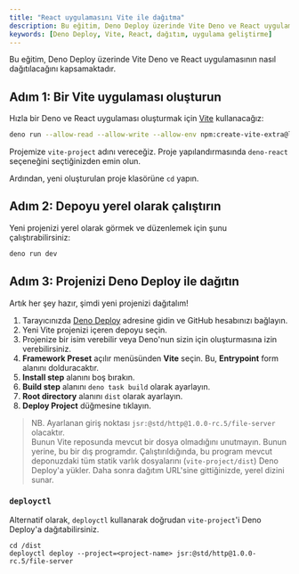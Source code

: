 ```yaml
---
title: "React uygulamasını Vite ile dağıtma"
description: Bu eğitim, Deno Deploy üzerinde Vite Deno ve React uygulamasının nasıl dağıtılacağını kapsamaktadır. Adım adım bir yapılandırma ile uygulamanızı hızlıca dağıtarak Deno ortamında nasıl çalıştığını öğrenin.
keywords: [Deno Deploy, Vite, React, dağıtım, uygulama geliştirme]
---
```


Bu eğitim, Deno Deploy üzerinde Vite Deno ve React uygulamasının nasıl dağıtılacağını kapsamaktadır.

## Adım 1: Bir Vite uygulaması oluşturun

Hızla bir Deno ve React uygulaması oluşturmak için [Vite](https://vitejs.dev/) kullanacağız:

```sh
deno run --allow-read --allow-write --allow-env npm:create-vite-extra@latest
```

Projemize `vite-project` adını vereceğiz. Proje yapılandırmasında `deno-react` seçeneğini seçtiğinizden emin olun.

Ardından, yeni oluşturulan proje klasörüne `cd` yapın.

## Adım 2: Depoyu yerel olarak çalıştırın

Yeni projenizi yerel olarak görmek ve düzenlemek için şunu çalıştırabilirsiniz:

```sh
deno run dev
```

## Adım 3: Projenizi Deno Deploy ile dağıtın

Artık her şey hazır, şimdi yeni projenizi dağıtalım!

1. Tarayıcınızda [Deno Deploy](https://dash.deno.com/new_project) adresine gidin ve
   GitHub hesabınızı bağlayın.
2. Yeni Vite projenizi içeren depoyu seçin.
3. Projenize bir isim verebilir veya Deno'nun sizin için oluşturmasına izin verebilirsiniz.
4. **Framework Preset** açılır menüsünden **Vite** seçin. Bu, **Entrypoint** form alanını dolduracaktır.
5. **Install step** alanını boş bırakın.
6. **Build step** alanını `deno task build` olarak ayarlayın.
7. **Root directory** alanını `dist` olarak ayarlayın.
8. **Deploy Project** düğmesine tıklayın.

> NB. Ayarlanan giriş noktası `jsr:@std/http@1.0.0-rc.5/file-server` olacaktır.  
> Bunun Vite reposunda mevcut bir dosya olmadığını unutmayın. Bunun yerine, bu bir dış programdır. Çalıştırıldığında, bu program mevcut deponuzdaki tüm statik varlık dosyalarını (`vite-project/dist`) Deno Deploy'a yükler. Daha sonra dağıtım URL'sine gittiğinizde, yerel dizini sunar.

### `deployctl`

Alternatif olarak, `deployctl` kullanarak doğrudan `vite-project`'i Deno Deploy'a dağıtabilirsiniz.

```console
cd /dist
deployctl deploy --project=<project-name> jsr:@std/http@1.0.0-rc.5/file-server
```